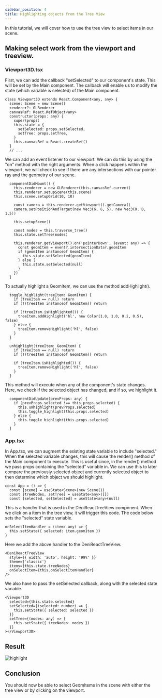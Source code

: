 ```yaml
---
sidebar_position: 4
title: Highlighting objects from the Tree View
---
```


In this tutorial, we will cover how to use the tree view to select items in our scene. 

## Making select work from the viewport and treeview.
### Viewport3D.tsx

First, we can add the callback "setSelected" to our component's state. This will be set by the Main component. The callback will enable us to modify the state (which variable is selected) of the Main component.
```tsx
class Viewport3D extends React.Component<any, any> {
  scene: Scene = new Scene()
  renderer?: GLRenderer
  canvasRef: React.RefObject<any>
  constructor(props: any) {
    super(props)
    this.state = {
      setSelected: props.setSelected,
      setTree: props.setTree,
    }
    this.canvasRef = React.createRef()
  }
  // ...
```


We can add an event listener to our viewport. We can do this by using the "on" method with the right arguments.
When a click happens within the viewport, we will check to see if there are any intersections with our pointer ray and the geometry of our scene.
```tsx 
  componentDidMount() {
    this.renderer = new GLRenderer(this.canvasRef.current)
    this.renderer.setupScene(this.scene)
    this.scene.setupGrid(10, 10)

    const camera = this.renderer.getViewport().getCamera()
    camera.setPositionAndTarget(new Vec3(6, 6, 5), new Vec3(0, 0, 1.5))

    this.setupScene()

    const nodes = this.traverse_tree()
    this.state.setTree(nodes)
    
    this.renderer.getViewport().on('pointerDown', (event: any) => {
      const geomItem = event?.intersectionData?.geomItem
      if (geomItem instanceof GeomItem) {
        this.state.setSelected(geomItem)
      } else {
        this.state.setSelected(null)
      }
    })
  }
```


To actually highlight a GeomItem, we can use the method addHighlight().
```tsx
  toggle_highlight(treeItem: GeomItem) {
    if (treeItem == null) return
    if (!(treeItem instanceof GeomItem)) return

    if (!treeItem.isHighlighted()) {
      treeItem.addHighlight('hl', new Color(1.0, 1.0, 0.2, 0.5), false)
    } else {
      treeItem.removeHighlight('hl', false)
    }
  }

  unhighlight(treeItem: GeomItem) {
    if (treeItem == null) return
    if (!(treeItem instanceof GeomItem)) return

    if (treeItem.isHighlighted()) {
      treeItem.removeHighlight('hl', false)
    }
  }
```

This method will execute when any of the component's state changes. Here, we check if the selected object has changed, and if so, we highlight it.
```tsx
  componentDidUpdate(prevProps: any) {
    if (prevProps.selected !== this.props.selected) {
      this.unhighlight(prevProps.selected)
      this.toggle_highlight(this.props.selected)
    } else {
      this.toggle_highlight(this.props.selected)
    }
  }
```


### App.tsx

In App.tsx, we can augment the existing state variable to include "selected." When the selected variable changes, this will cause the render() method of the Main component to execute.
This is useful since, in the render() method we pass props containing the "selected" variable in. We can use this to later compare the previously selected object and currently selected object to then determine which object we should highlight.

```tsx
const App = () => {
  const [scene] = useState<Scene>(new Scene())
  const [treeNodes, setTree] = useState<any>([])
  const [selected, setSelected] = useState<any>(null)

```

This is a handler that is used in the DeniReactTreeView component. When we click on a item in the tree view, it will trigger this code. The code below sets the "selected" state variable.
```tsx
onSelectItemHandler = (item: any) => {
  this.setState({ selected: item.geomItem })
}
```

Here we add the above handler to the DeniReactTreeView.
```tsx
<DeniReactTreeView
  style={{ width: 'auto', height: '99%' }}
  theme={'classic'}
  items={this.state.treeNodes}
  onSelectItem={this.onSelectItemHandler}
/>
```

We also have to pass the setSelected callback, along with the selected state variable.
```tsx
<Viewport3D
  selected={this.state.selected}
  setSelected={(selected: number) => {
    this.setState({ selected: selected })
  }}
  setTree={(nodes: any) => {
    this.setState({ treeNodes: nodes })
  }}
></Viewport3D>

```

## Result
![highlight](../../../static/img/react/highlight-result.png)
## Conclusion

You should now be able to select GeomItems in the scene with either the tree view or by clicking on the viewport.